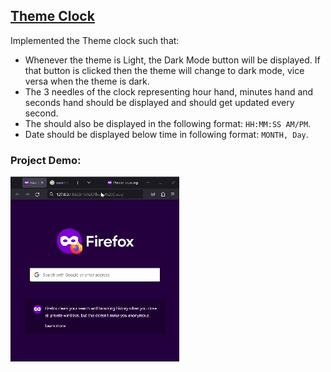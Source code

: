 ## [Theme Clock](https://50projectsbymilan.000webhostapp.com/50projects/19_theme_clock/)
Implemented the Theme clock such that:
- Whenever the theme is Light, the Dark Mode button will be displayed. If that button is clicked then the theme will change to dark mode, vice versa when the theme is dark.
- The 3 needles of the clock representing hour hand, minutes hand and seconds hand should be displayed and should get updated every second.
- The should also be displayed in the following format: `HH:MM:SS AM/PM`.
- Date should be displayed below time in following format: `MONTH, Day`.


### Project Demo:
![Project Demo](https://github.com/milan-vishnoi/50-Days-50-Projects/blob/main/19.%20Theme%20Clock/demo.gif)